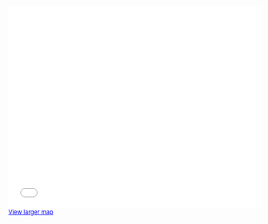 <style>.embed-container {position: relative; padding-bottom: 80%; height: 0; max-width: 100%;} .embed-container iframe, .embed-container object, .embed-container iframe{position: absolute; top: 0; left: 0; width: 100%; height: 100%;} small{position: absolute; z-index: 40; bottom: 0; margin-bottom: -15px;}</style><div class="embed-container"><small><a href="//learngis2.maps.arcgis.com/apps/Embed/index.html?webmap=3cf224bab82d4d2a8f54ffd829670c9c&extent=109.8645,-8.2175,111.4837,-7.551&zoom=true&scale=true&search=true&searchextent=true&details=true&legendlayers=true&active_panel=details&basemap_gallery=true&disable_scroll=true&theme=light" style="color:#0000FF;text-align:left" target="_blank">View larger map</a></small><br><iframe width="500" height="400" frameborder="0" scrolling="no" marginheight="0" marginwidth="0" title="PETA ZONASI PPDB SMA YOGYAKARTA" src="//learngis2.maps.arcgis.com/apps/Embed/index.html?webmap=3cf224bab82d4d2a8f54ffd829670c9c&extent=109.8645,-8.2175,111.4837,-7.551&zoom=true&previewImage=false&scale=true&search=true&searchextent=true&details=true&legendlayers=true&active_panel=details&basemap_gallery=true&disable_scroll=true&theme=light"></iframe></div>
